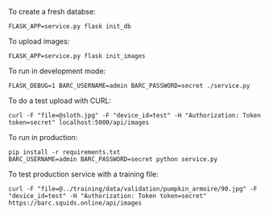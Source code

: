 
To create a fresh databse:

    FLASK_APP=service.py flask init_db

To upload images:

    FLASK_APP=service.py flask init_images

To run in development mode:

    FLASK_DEBUG=1 BARC_USERNAME=admin BARC_PASSWORD=secret ./service.py

To do a test upload with CURL:

    curl -F "file=@sloth.jpg" -F "device_id=test" -H "Authorization: Token token=secret" localhost:5000/api/images

To run in production:

    pip install -r requirements.txt
    BARC_USERNAME=admin BARC_PASSWORD=secret python service.py

To test production service with a training file:

    curl -F "file=@../training/data/validation/pumpkin_armoire/90.jpg" -F "device_id=test" -H "Authorization: Token token=secret" https://barc.squids.online/api/images


